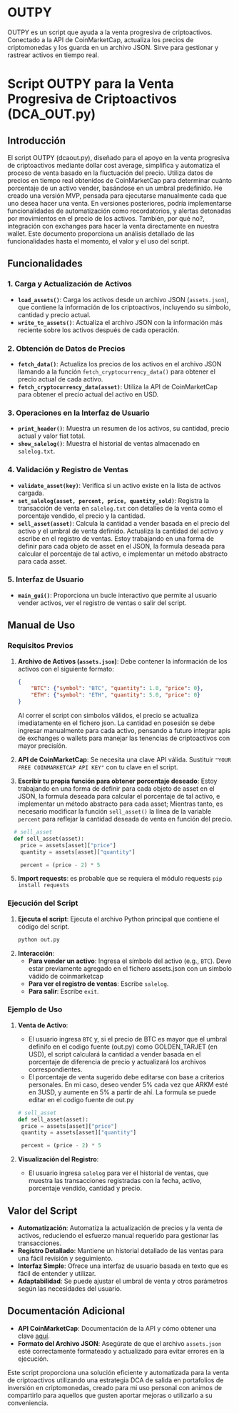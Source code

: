 # OUTPY
OUTPY es un script que ayuda a la venta progresiva de criptoactivos. Conectado a la API de CoinMarketCap, actualiza los precios de criptomonedas y los guarda en un archivo JSON. Sirve para gestionar y rastrear activos en tiempo real.

# Script OUTPY para la Venta Progresiva de Criptoactivos (DCA_OUT.py)

## Introducción

El script OUTPY (dcaout.py), diseñado para el apoyo en la venta progresiva de criptoactivos mediante dollar cost average, simplifica y automatiza el proceso de venta basado en la fluctuación del precio. Utiliza datos de precios en tiempo real obtenidos de CoinMarketCap para determinar cuánto porcentaje de un activo vender, basándose en un umbral predefinido. He creado una versión MVP, pensada para ejecutarse manualmente cada que uno desea hacer una venta. En versiones posteriores, podría implementarse funcionalidades de automatización como recordatorios, y alertas detonadas por movimientos en el precio de los activos. También, por qué no?, integración con exchanges para hacer la venta directamente en nuestra wallet.
Este documento proporciona un análisis detallado de las funcionalidades hasta el momento, el valor y el uso del script.

## Funcionalidades

### 1. **Carga y Actualización de Activos**

- **`load_assets()`**: Carga los activos desde un archivo JSON (`assets.json`), que contiene la información de los criptoactivos, incluyendo su símbolo, cantidad y precio actual.
- **`write_to_assets()`**: Actualiza el archivo JSON con la información más reciente sobre los activos después de cada operación.

### 2. **Obtención de Datos de Precios**

- **`fetch_data()`**: Actualiza los precios de los activos en el archivo JSON llamando a la función `fetch_cryptocurrency_data()` para obtener el precio actual de cada activo.
- **`fetch_cryptocurrency_data(asset)`**: Utiliza la API de CoinMarketCap para obtener el precio actual del activo en USD.

### 3. **Operaciones en la Interfaz de Usuario**

- **`print_header()`**: Muestra un resumen de los activos, su cantidad, precio actual y valor fiat total.
- **`show_salelog()`**: Muestra el historial de ventas almacenado en `salelog.txt`.

### 4. **Validación y Registro de Ventas**

- **`validate_asset(key)`**: Verifica si un activo existe en la lista de activos cargada.
- **`set_salelog(asset, percent, price, quantity_sold)`**: Registra la transacción de venta en `salelog.txt` con detalles de la venta como el porcentaje vendido, el precio y la cantidad.
- **`sell_asset(asset)`**: Calcula la cantidad a vender basada en el precio del activo y el umbral de venta definido. Actualiza la cantidad del activo y escribe en el registro de ventas. Estoy trabajando en una forma de definir para cada objeto de asset en el JSON, la formula deseada para calcular el porcentaje de tal activo, e implementar un método abstracto para cada asset.



### 5. **Interfaz de Usuario**

- **`main_gui()`**: Proporciona un bucle interactivo que permite al usuario vender activos, ver el registro de ventas o salir del script.

## Manual de Uso

### Requisitos Previos

1. **Archivo de Activos (`assets.json`)**: Debe contener la información de los activos con el siguiente formato:
    ```json
    {
        "BTC": {"symbol": "BTC", "quantity": 1.0, "price": 0},
        "ETH": {"symbol": "ETH", "quantity": 5.0, "price": 0}
    }
    ```
    Al correr el script con simbolos válidos, el precio se actualiza imediatamente en el fichero json. La cantidad en posesión se debe ingresar manualmente para cada activo, pensando a futuro integrar apis de exchanges o wallets para manejar las tenencias de criptoactivos con mayor precisíón.
   
3. **API de CoinMarketCap**: Se necesita una clave API válida. Sustituir `"YOUR FREE COINMARKETCAP API KEY"` con tu clave en el script.

4. **Escribir tu propia función para obtener porcentaje deseado**: Estoy trabajando en una forma de definir para cada objeto de asset en el JSON, la formula deseada para calcular el porcentaje de tal activo, e implementar un método abstracto para cada asset; Mientras tanto, es necesario modificar la función `sell_asset()` la línea de la variable `percent` para reflejar la cantidad deseada de venta en función del precio.
  ```python
    # sell_asset
    def sell_asset(asset):
      price = assets[asset]["price"]
      quantity = assets[asset]["quantity"]

      percent = (price - 2) * 5
   ``` 

5. **Import requests**: es probable que se requiera el módulo requests `pip install requests`

### Ejecución del Script

1. **Ejecuta el script**: Ejecuta el archivo Python principal que contiene el código del script.
    ```bash
    python out.py
    ```
2. **Interacción**: 
    - **Para vender un activo**: Ingresa el símbolo del activo (e.g., `BTC`). Deve estar previamente agregado en el fichero assets.json con un simbolo vádido de coinmarketcap
    - **Para ver el registro de ventas**: Escribe `salelog`.
    - **Para salir**: Escribe `exit`.

### Ejemplo de Uso

1. **Venta de Activo**:
    - El usuario ingresa `BTC` y, si el precio de BTC es mayor que el umbral definifo en el codigo fuente (out.py) como GOLDEN_TARJET (en USD), el script calculará la cantidad a vender basada en el porcentaje de diferencia de precio y actualizará los archivos correspondientes.
    - El porcentaje de venta sugerido debe editarse con base a criterios personales. En mi caso, deseo vender 5% cada vez que ARKM esté en 3USD, y aumente en 5% a partir de ahí. La formula se puede editar en el codigo fuente de out.py
     ```python
    # sell_asset
    def sell_asset(asset):
      price = assets[asset]["price"]
      quantity = assets[asset]["quantity"]

      percent = (price - 2) * 5
    ``` 

2. **Visualización del Registro**:
    - El usuario ingresa `salelog` para ver el historial de ventas, que muestra las transacciones registradas con la fecha, activo, porcentaje vendido, cantidad y precio.

## Valor del Script

- **Automatización**: Automatiza la actualización de precios y la venta de activos, reduciendo el esfuerzo manual requerido para gestionar las transacciones.
- **Registro Detallado**: Mantiene un historial detallado de las ventas para una fácil revisión y seguimiento.
- **Interfaz Simple**: Ofrece una interfaz de usuario basada en texto que es fácil de entender y utilizar.
- **Adaptabilidad**: Se puede ajustar el umbral de venta y otros parámetros según las necesidades del usuario.

## Documentación Adicional

- **API CoinMarketCap**: Documentación de la API y cómo obtener una clave [aquí](https://coinmarketcap.com/api/).
- **Formato del Archivo JSON**: Asegúrate de que el archivo `assets.json` esté correctamente formateado y actualizado para evitar errores en la ejecución.

Este script proporciona una solución eficiente y automatizada para la venta de criptoactivos utilizando una estrategia DCA de salida en portafolios de inversión en criptomonedas, creado para mi uso personal con animos de compartirlo para aquellos que gusten aportar mejoras o utilizarlo a su conveniencia.
